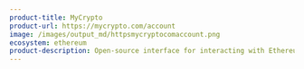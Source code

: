 ```yaml
---
product-title: MyCrypto
product-url: https://mycrypto.com/account
image: /images/output_md/httpsmycryptocomaccount.png
ecosystem: ethereum
product-description: Open-source interface for interacting with Ethereum network.
---
```

